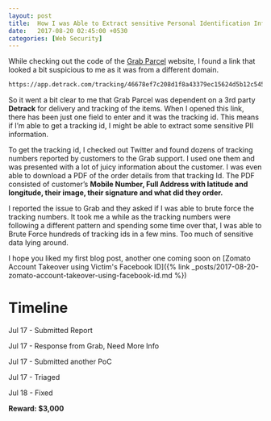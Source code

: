 ```yaml
---
layout: post
title:  How I was Able to Extract sensitive Personal Identification Information of Customers From Grab Parcel Tracking Number
date:   2017-08-20 02:45:00 +0530
categories: [Web Security]
---
```


While checking out the code of the [Grab Parcel](https://parcel.grab.com) website, I found a link that looked a bit suspicious to me as it was from a different domain.
```sh
https://app.detrack.com/tracking/46678ef7c208d1f8a43379ec15624d5b12c545ad
```

So it went a bit clear to me that Grab Parcel was dependent on a 3rd party **Detrack** for delivery and tracking of the items. When I opened this link, there has been just one field to enter and it was the tracking id. This means if I’m able to get a tracking id, I might be able to extract some sensitive PII information.

To get the tracking id, I checked out Twitter and found dozens of tracking numbers reported by customers to the Grab support. I used one them and was presented with a lot of juicy information about the customer. I was even able to download a PDF of the order details from that tracking Id. The PDF consisted of customer’s **Mobile Number, Full Address with latitude and longitude, their image, their signature and what did they order.**

I reported the issue to Grab and they asked if I was able to brute force the tracking numbers. It took me a while as the tracking numbers were following a different pattern and spending some time over that, I was able to Brute Force hundreds of tracking ids in a few mins. Too much of sensitive data lying around.

I hope you liked my first blog post, another one coming soon on [Zomato Account Takeover using Victim's Facebook ID]({% link _posts/2017-08-20-zomato-account-takeover-using-facebook-id.md %}) 

# Timeline

Jul 17 - Submitted Report

Jul 17 - Response from Grab, Need More Info

Jul 17 - Submitted another PoC

Jul 17 - Triaged

Jul 18 - Fixed

**Reward: $3,000**



